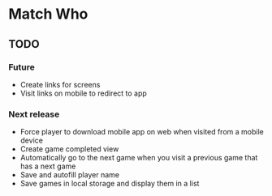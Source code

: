 # Match Who

## TODO

### Future

-   Create links for screens
-   Visit links on mobile to redirect to app

### Next release

-   Force player to download mobile app on web when visited from a mobile device
-   Create game completed view
-   Automatically go to the next game when you visit a previous game that has a next game
-   Save and autofill player name
-   Save games in local storage and display them in a list

